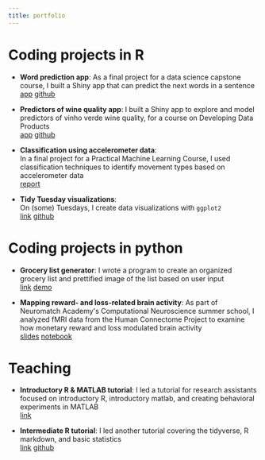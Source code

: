 ```yaml
---
title: portfolio
---
```


# Coding projects in R

- **Word prediction app**: As a final project for a data science capstone course, I built a Shiny app that can predict the next words in a sentence<br> [app](https://shelbybachman.shinyapps.io/Word-Prediction-App/) [github](https://github.com/shelbybachman/data-science-capstone)

- **Predictors of wine quality app**: I built a Shiny app to explore and model predictors of vinho verde wine quality, for a course on Developing Data Products<br>
[app](https://shelbybachman.shinyapps.io/predictors-of-wine-quality/) [github](https://github.com/shelbybachman/developing-data-products-course)

- **Classification using accelerometer data**: <br>In a final project for a Practical Machine Learning Course, I used classification techniques to identify movement types based on accelerometer data<br>
[report](https://shelbybachman.github.io/practical-machine-learning-course/final-project.html)

- **Tidy Tuesday visualizations**: <br>On (some) Tuesdays, I create data visualizations with `ggplot2`<br>
[link](https://shelbybachman.github.io/tidy-tuesday/) [github](https://github.com/shelbybachman/tidy-tuesday)


# Coding projects in python

- **Grocery list generator**: I wrote a program to create an organized grocery list and prettified image of the list based on user input<br> [link](https://github.com/shelbybachman/grocery-list-generator) [demo](https://youtu.be/T3yRK3ouw7g)

- **Mapping reward- and loss-related brain activity**: As part of Neuromatch Academy's Computational Neuroscience summer school, I analyzed fMRI data from the Human Connectome Project to examine how monetary reward and loss modulated brain activity<br> [slides](https://github.com/shelbybachman/neuromatch-academy-2021/blob/d7920c979e919f2be8f1e6e192ed78b715b10781/nma-project-slides.pdf) [notebook](https://github.com/shelbybachman/neuromatch-academy-2021/blob/d42f91d484d0c6091ac733740b3f8eec1035f35b/NMA_project.ipynb)

# Teaching

- **Introductory R & MATLAB tutorial**: I led a tutorial for research assistants focused on introductory R, introductory matlab, and creating behavioral experiments in MATLAB<br> [link](https://shelbybachman.github.io/RA-tutorial-2019/)

- **Intermediate R tutorial**: I led another tutorial covering the tidyverse, R markdown, and basic statistics<br> [link](https://shelbybachman.github.io/RA-tutorial-2020/) [github](https://shelbybachman.github.io/RA-tutorial-2019/)



